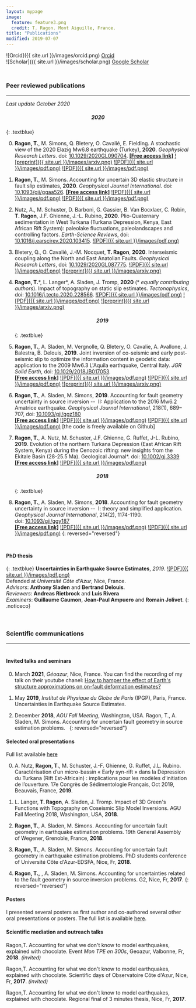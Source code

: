 ```yaml
---
layout: mypage
image:
  feature: feature3.png
  credit: T. Ragon. Mont Aiguille, France.
title: "Publications"
modified: 2019-07-07
---
```


![Orcid]({{ site.url }}/images/orcid.png) [Orcid](http://orcid.org/0000-0002-1276-1910)   
![Scholar]({{ site.url }}/images/scholar.png) [Google Scholar](https://scholar.google.ca/citations?user=v_X3_GoAAAAJ&hl=en)  

<br style="line-height: 10px" />

### Peer reviewed publications
---
*Last update October 2020*

<center>
<h5> 2020 </h5>
</center>
{: .textblue}  

0. **Ragon, T.**, M. Simons, Q. Bletery, O. Cavalié, E. Fielding. A stochastic view of the 2020 Elazig Mw6.8 earthquake (Turkey), **2020**. *Geophysical Research Letters*. doi: [10.1029/2020GL090704](https://doi.org/10.1029/2020GL090704). [**[Free access link]**](https://onlinelibrary.wiley.com/share/author/S7CHFYHJGCAGVPGV3EEX?target=10.1029/2020GL090704) [![preprint]({{ site.url }}/images/arxiv.png)](https://doi.org/10.1002/essoar.10504361.1)  [![PDF]({{ site.url }}/images/pdf.png)](./files/ragon_2020_grl.pdf) [![PDF]({{ site.url }}/images/pdf.png)](./files/ragon_2020_grl_suppl.pdf)

0. **Ragon, T.**, M. Simons. Accounting for uncertain 3D elastic structure in fault slip estimates, **2020**. *Geophysical Journal International*. doi: [10.1093/gji/ggaa526](https://doi.org/10.1093/gji/ggaa526). [**[Free access link]**](https://academic.oup.com/gji/advance-article/doi/10.1093/gji/ggaa526/5955446?guestAccessKey=daf97f1e-4f32-4c42-9bee-58d0c85989c7)  [![PDF]({{ site.url }}/images/pdf.png)](./files/ragon_2020_gji.pdf) [![PDF]({{ site.url }}/images/pdf.png)](./files/ragon_2020_gji_suppl.pdf)

0. Nutz, A., M. Schuster, D. Barboni, G. Gassier, B. Van Bocxlaer, C. Robin, **T. Ragon**, J.F. Ghienne, J.-L. Rubino, **2020**. Plio-Quaternary sedimentation in West Turkana (Turkana Depression, Kenya, East African Rift System): paleolake fluctuations, paleolandscapes and controlling factors. *Earth-Science Reviews*, doi: [10.1016/j.earscirev.2020.103415](https://doi.org/10.1016/j.earscirev.2020.103415). [![PDF]({{ site.url }}/images/pdf.png)](./files/nutz_2020_esr.pdf)

0. Bletery, Q., O. Cavalié, J.-M. Nocquet, **T. Ragon**, **2020**. Interseismic coupling along the North and East Anatolian Faults. *Geophysical Research Letters*, doi: [10.1029/2020GL087775](https://doi.org/10.1029/2020GL087775). [![PDF]({{ site.url }}/images/pdf.png)](./files/bletery_2020_grl.pdf) [![preprint]({{ site.url }}/images/arxiv.png)](https://www.essoar.org/doi/10.1002/essoar.10502450.2)

0. **Ragon, T.**\*, L. Langer\*, A. Sladen, J. Tromp, **2020** (\* *equally contributing authors*). Impact of topography on static slip estimates. *Tectonophysics*, doi: [10.1016/j.tecto.2020.228566](https://doi.org/10.1016/j.tecto.2020.228566).  [![PDF]({{ site.url }}/images/pdf.png)](./files/langer_2020_tecto.pdf)  [![PDF]({{ site.url }}/images/pdf.png)](./files/langer_2020_tecto_suppl.pdf)  [![preprint]({{ site.url }}/images/arxiv.png)](https://doi.org/10.31223/osf.io/nsbx3)

    <center>
    <h5> 2019 </h5>
    </center>
    {: .textblue}  
0. **Ragon, T.**, A. Sladen, M. Vergnolle, Q. Bletery, O. Cavalie, A. Avallone, J. Balestra, B. Delouis, **2019**. Joint inversion of co-seismic and early post-seismic slip to optimize the information content in geodetic data: application to the 2009 Mw6.3 L'Aquila earthquake, Central Italy. *JGR Solid Earth*, doi: [10.1029/2018JB017053](https://doi.org/10.1029/2018JB017053).  
[**[Free access link]**](https://agupubs.onlinelibrary.wiley.com/doi/epdf/10.1029/2018JB017053)  [![PDF]({{ site.url }}/images/pdf.png)](./files/ragon_2019_jgr.pdf)  [![PDF]({{ site.url }}/images/pdf.png)](./files/ragon_2019_jgr_suppl.pdf)  [![preprint]({{ site.url }}/images/arxiv.png)](https://eartharxiv.org/urkga/)

0. **Ragon, T.**, A. Sladen, M. Simons, **2019**. Accounting for fault geometry uncertainty in source inversion --  II: Application to the 2016 Mw6.2 Amatrice earthquake. *Geophysical Journal International*, 218(1), 689–707, doi: [10.1093/gji/ggz180](https://doi.org/10.1093/gji/ggz180)  
[**[Free access link]**](https://academic.oup.com/gji/article/218/1/689/5454748?guestAccessKey=b45527ab-725a-40bf-bf0b-82ad5b9fda40)  [![PDF]({{ site.url }}/images/pdf.png)](./files/ragon_2019_gji.pdf)  [![PDF]({{ site.url }}/images/pdf.png)](./files/ragon_2019_gji_suppl.pdf)  [the code is freely available on Github]

0. **Ragon, T.**, A. Nutz, M. Schuster, J.F. Ghienne, G. Ruffet, J-L. Rubino, **2019**. Evolution of the northern Turkana Depression (East African Rift System, Kenya) during the Cenozoic rifting: new insights from the Ekitale Basin (28-25.5 Ma). Geological Journal*. doi: [10.1002/gj.3339](https://onlinelibrary.wiley.com/doi/abs/10.1002/gj.3339)  
[**[Free access link]**](https://www.researchgate.net/profile/Thea_Ragon/publication/328422693_Evolution_of_the_northern_Turkana_Depression_East_African_Rift_System_Kenya_during_the_Cenozoic_rifting_New_insights_from_the_Ekitale_Basin_28-255_Ma/links/5bd18bb6a6fdcc6f7900cfb0/Evolution-of-the-northern-Turkana-Depression-East-African-Rift-System-Kenya-during-the-Cenozoic-rifting-New-insights-from-the-Ekitale-Basin-28-255-Ma.pdf)  [![PDF]({{ site.url }}/images/pdf.png)](./files/ragon_2019_gj.pdf)

    <center>
    <h5> 2018 </h5>
    </center>
    {: .textblue}  
0. **Ragon, T.**, A. Sladen, M. Simons, **2018**. Accounting for fault geometry uncertainty in source inversion --  I: theory and simplified application. *Geophysical Journal International*, 214(2), 1174-1190. doi: [10.1093/gji/ggy187](http://dx.doi.org/10.1093/gji/ggy187)  
[**[Free access link]**](https://academic.oup.com/gji/advance-article/doi/10.1093/gji/ggy187/4996353?guestAccessKey=86188bcd-f078-4700-9762-27d888995596)  [![PDF]({{ site.url }}/images/pdf.png)](./files/ragon_2018_gji.pdf)  [![PDF]({{ site.url }}/images/pdf.png)](./files/ragon_2018_gji_suppl.pdf)
{: reversed="reversed"}

<br style="line-height: 10px" />

#### PhD thesis
{: .textblue}
**Uncertainties in Earthquake Source Estimates**, *2019*. [![PDF]({{ site.url }}/images/pdf.png)](https://tel.archives-ouvertes.fr/tel-02271745/document)  
Defended at *Université Côte d'Azur*, Nice, France.  
*Advisors*: **Anthony Sladen** and **Bertrand Delouis**.  
*Reviewers*: **Andreas Rietbrock** and **Luis Rivera**  
*Examiners*: **Guillaume Caumon**, **Jean-Paul Ampuero** and **Romain Jolivet**.
{: .noticeco} 

<br style="line-height: 20px" />

### Scientific communications  
----

<br style="line-height: 5px" />

#### Invited talks and seminars
0. March **2021**, *Géoazur*, Nice, France. You can find the recording of my talk on their youtube chanel: [How to hamper the effect of Earth's structure approximations on on-fault deformation estimates?](https://www.youtube.com/watch?v=q_o2PjDUpPA&list=PLSr2ZD7i9s6kwDyUg96-zFDmXYDmi1rAu&index=16)

0. May **2019**, *Institut de Physique du Globe de Paris* (IPGP), Paris, France. Uncertainties in Earthquake Source Estimates.

0. December **2018**, *AGU Fall Meeting*, Washington, USA. Ragon, T., A. Sladen, M. Simons. Accounting for uncertain fault geometry in source estimation problems.  
{: reversed="reversed"}


#### Selected oral presentations  
Full list available [here](cv/full_list.pdf)

0. A. Nutz, **Ragon, T.**, M. Schuster, J.-F. Ghienne, G. Ruffet, J.L. Rubino. Caractérisation d’un micro-bassin « Early syn-rift » dans la Dépression du Turkana (Rift Est-Africain) : implications pour les modèles d’initiation de l’ouverture.  17e Congrès de Sédimentologie Français, Oct 2019, Beauvais, France, **2019**.

0. L. Langer, **T. Ragon**, A. Sladen, J. Tromp. Impact of 3D Green's Functions with Topography on Coseismic Slip Model Inversions. AGU Fall Meeting 2018, Washington, USA, **2018**.
	
0. **Ragon, T.**, A. Sladen, M. Simons. Accounting for uncertain fault geometry in earthquake estimation problems. 19th General Assembly of Wegener, Grenoble, France, **2018**.

0. **Ragon, T.**, A. Sladen, M. Simons. Accounting for uncertain fault geometry in earthquake estimation problems. PhD students conference of Université Côte d'Azur-EDSFA, Nice, Fr, **2018**.

0. **Ragon, T.,** , A. Sladen, M. Simons. Accounting for uncertainties related to the fault geometry in source inversion problems. G2, Nice, Fr, **2017**.
{: reversed="reversed"}


#### Posters  
I presented several posters as first author and co-authored several other oral presentations or posters.
The full list is available [here](../cv/full_list.pdf).


#### Scientific mediation and outreach talks  
Ragon,T. Accounting for what we don't know to model earthquakes, explained with chocolate. Event *Mon TPE en 300s*, Geoazur, Valbonne, Fr, **2018**. *(invited)*

Ragon,T. Accounting for what we don't know to model earthquakes, explained with chocolate. Scientific days of Observatoire Côte d'Azur, Nice, Fr, **2017**. *(invited)*

Ragon,T. Accounting for what we don't know to model earthquakes, explained with chocolate. Regional final of 3 minutes thesis, Nice, Fr, **2017**.